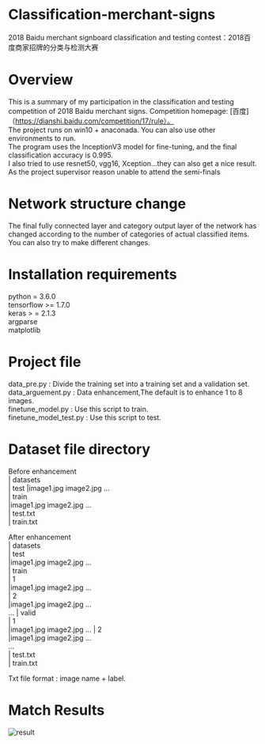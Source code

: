 # Classification-merchant-signs
2018 Baidu merchant signboard classification and testing contest：2018百度商家招牌的分类与检测大赛

# Overview
This is a summary of my participation in the classification and testing competition of 2018 Baidu merchant signs. Competition homepage: [百度]（https://dianshi.baidu.com/competition/17/rule）。  <br>
The project runs on win10 + anaconada. You can also use other environments to run. <br>
The program uses the InceptionV3 model for fine-tuning, and the final classification accuracy is 0.995. <br>
I also tried to use resnet50, vgg16, Xception...they can also get a nice result. <br>
As the project supervisor reason unable to attend the semi-finals <br>

# Network structure change
The final fully connected layer and category output layer of the network has changed according to the number of categories of actual classified items. You can also try to make different changes.

# Installation requirements
python = 3.6.0 <br>
tensorflow >= 1.7.0 <br>
keras > = 2.1.3 <br>
argparse <br>
matplotlib <br>

# Project file
data_pre.py : Divide the training set into a training set and a validation set. <br>
data_arguement.py : Data enhancement,The default is to enhance 1 to 8 images. <br>
finetune_model.py : Use this script to train. <br>
finetune_model_test.py : Use this script to test. <br>

# Dataset file directory
Before enhancement <br>
  | datasets  <br>
     | test
       |image1.jpg
        image2.jpg
        ... <br>
     | train <br>
       |image1.jpg
        image2.jpg
        ... <br>
     | test.txt <br>
     | train.txt <br>
     
After enhancement <br>
  | datasets <br>
     | test <br>
       |image1.jpg
        image2.jpg
        ... <br>
     | train <br>
       | 1   <br>
        |image1.jpg
         image2.jpg
         ... <br>
       | 2  <br>
        |image1.jpg
         image2.jpg
         ...  
       ...
     | valid <br>
       | 1  
        |image1.jpg
         image2.jpg
         ...
       | 2  <br>
        |image1.jpg
         image2.jpg
         ...  <br>
       ... <br>
     | test.txt <br>
     | train.txt <br>
     
Txt file format : image name + label.

# Match Results
![result](https://github.com/zdyshine/Classification-merchant-signs/blob/master/image/result.jpg)
